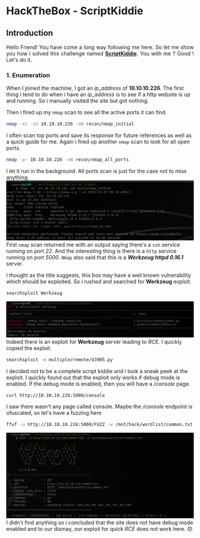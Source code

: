 # HackTheBox - ScriptKiddie

## Introduction
<p align="justify">
Hello Friend! You have come a long way following me here. So let me show you how i solved this challenge named <b><u>ScriptKiddie</u></b>. You with me ? Good ! Let's do it.
</p>

### 1. Enumeration
When I joined the machine, I got an *ip_address* of **10.10.10.226**. The first thing i tend to do when i have an *ip_address* is to see if a http website is up and running. So i manually visited the site but got nothing.

Then i fired up my `nmap` scan to see all the active ports it can find.
```bash
nmap -sC -sV 10.10.10.226 -oN recon/nmap_initial
```
I often scan top ports and save its response for future references as well as a quick guide for me. Again i fired up another `nmap` scan to look for all open ports.
```bash
nmap -p- 10.10.10.226 -oN recon/nmap_all_ports
```
I let it run in the background. All ports scan is just for the case not to miss anything.
![](2021-05-07-09-13-35.png)
First `nmap` scan returned me with an output saying there's a `ssh` service running on port *22*. And the interesting thing is there is a `http` service running on port *5000*. `Nmap` also said that this is a ***Werkzeug httpd 0.16.1*** server.

I thought as the title suggests, this box may have a well known vulnerability which should be exploited. So i rushed and searched for **Werkzeug** exploit.
```bash
searchsploit Werkzeug
```
![](2021-05-07-09-19-16.png)
Indeed there is an exploit for **Werkzeug** server leading to *RCE*. I quickly copied the exploit.
```bash
searchsploit -m multiple/remote/43905.py
```
I decided not to be a complete script kiddie and i took a sneak peek at the exploit. I quickly found out that the exploit only works if debug mode is enabled. If the debug mode is enabled, then you will have a */console* page.
```bash
curl http://10.10.10.226:5000/console
```
I saw there wasn't any page called console. Maybe the */console* endpoint is ofuscated, so let's have a fuzzing here
```bash
ffuf -u http://10.10.10.226:5000/FUZZ -w /mnt/hack/wordlist/common.txt
```
![](2021-05-07-09-25-57.png)
I didn't find anything so i concluded that the site does not have debug mode enabled and to our dismay, our exploit for quick *RCE* does not work here. :disappointed:
